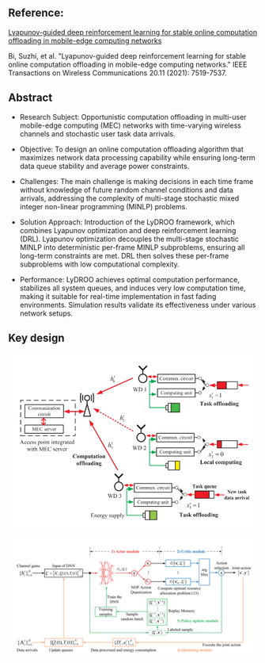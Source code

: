 ## Reference:
[Lyapunov-guided deep reinforcement learning for stable online computation offloading in mobile-edge computing networks](https://ieeexplore.ieee.org/abstract/document/9449944/)

Bi, Suzhi, et al. "Lyapunov-guided deep reinforcement learning for stable online computation offloading in mobile-edge computing networks." IEEE Transactions on Wireless Communications 20.11 (2021): 7519-7537.

## Abstract

- Research Subject: Opportunistic computation offloading in multi-user mobile-edge computing (MEC) networks with time-varying wireless channels and stochastic user task data arrivals.

- Objective: To design an online computation offloading algorithm that maximizes network data processing capability while ensuring long-term data queue stability and average power constraints.

- Challenges: The main challenge is making decisions in each time frame without knowledge of future random channel conditions and data arrivals, addressing the complexity of multi-stage stochastic mixed integer non-linear programming (MINLP) problems.

- Solution Approach: Introduction of the LyDROO framework, which combines Lyapunov optimization and deep reinforcement learning (DRL). Lyapunov optimization decouples the multi-stage stochastic MINLP into deterministic per-frame MINLP subproblems, ensuring all long-term constraints are met. DRL then solves these per-frame subproblems with low computational complexity.

- Performance: LyDROO achieves optimal computation performance, stabilizes all system queues, and induces very low computation time, making it suitable for real-time implementation in fast fading environments. Simulation results validate its effectiveness under various network setups.

## Key design
![Problem assumption](https://github.com/Mpetof/MECN/blob/main/LyDROO/Figure/System%20mode.png)

![Optimizing structure](https://github.com/Mpetof/MECN/blob/main/LyDROO/Figure/Model%20structure.png)
